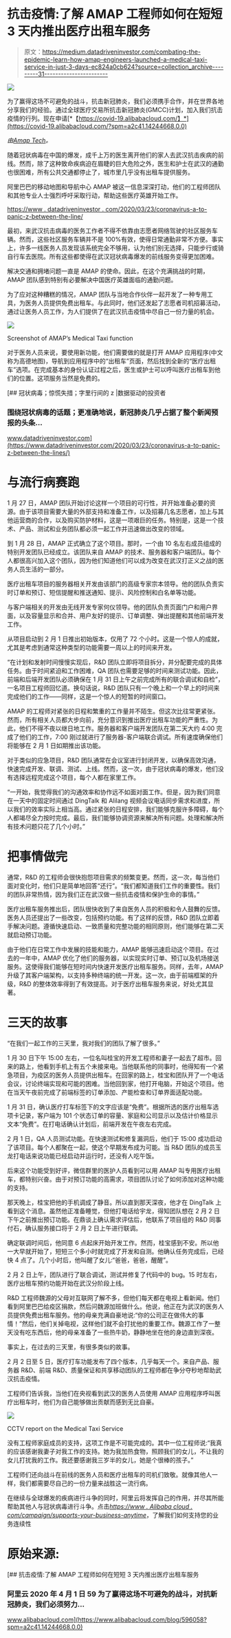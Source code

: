 # 抗击疫情:了解 AMAP 工程师如何在短短 3 天内推出医疗出租车服务

> 原文：<https://medium.datadriveninvestor.com/combating-the-epidemic-learn-how-amap-engineers-launched-a-medical-taxi-service-in-just-3-days-ec824a0cb624?source=collection_archive---------31----------------------->

![](img/b236167703583763d69c632ac2dad07b.png)

为了赢得这场不可避免的战斗，抗击新冠肺炎，我们必须携手合作，并在世界各地分享我们的经验。通过全球医疗交易所抗击新冠肺炎(GMCC)计划，加入我们抗击疫情的行列。现在申请[*【https://covid-19.alibabacloud.com/】*](https://covid-19.alibabacloud.com/?spm=a2c41.14244668.0.0)

*由*[*Amap Tech*](https://community.alibabacloud.com/users/5241164025409916?spm=a2c41.14244668.0.0)*。*

随着冠状病毒在中国的爆发，成千上万的医生离开他们的家人去武汉抗击疾病的前线。然而，除了这种致命疾病迫在眉睫的巨大危险之外，医生和护士在武汉的通勤也很困难，所有公共交通都停止了，城市里几乎没有出租车提供服务。

阿里巴巴的移动地图和导航中心 AMAP 被这一信息深深打动，他们的工程师团队和其他专业人士强烈呼吁采取行动，帮助这些医疗英雄开始工作。

[https://www . datadriveninvestor . com/2020/03/23/coronavirus-a-to-panic-z-between-the-line/](https://www.datadriveninvestor.com/2020/03/23/coronavirus-a-to-panic-z-between-the-lines/)

最初，来武汉抗击病毒的医务工作者不得不依靠由志愿者网络驾驶的社区服务车辆。然而，这些社区服务车辆并不是 100%有效，使得日常通勤非常不方便。事实上，许多一线医务人员发现该系统完全不够用，认为他们别无选择，只能步行或骑自行车去医院。所有这些都使得在武汉冠状病毒爆发的前线服务变得更加困难。

解决交通和拥堵问题一直是 AMAP 的使命。因此，在这个充满挑战的时期，AMAP 团队感到特别有必要解决中国医疗英雄面临的通勤问题。

为了应对这种糟糕的情况，AMAP 团队与当地合作伙伴一起开发了一种专用工具，为医务人员提供免费出租车。与此同时，他们还发起了志愿者司机招募活动，通过让医务人员工作，为人们提供了在武汉抗击疫情中尽自己一份力量的机会。

![](img/49e743ed3ad1f227dbc4f4215bb1f2fb.png)

Screenshot of AMAP’s Medical Taxi function

对于医务人员来说，要使用新功能，他们需要做的就是打开 AMAP 应用程序(中文称为高德地图)，导航到应用程序中的“出租车”页面，然后找到全新的“医疗出租车”选项。在完成基本的身份认证过程之后，医生或护士可以呼叫医疗出租车到他们的位置。这项服务当然是免费的。

[](https://www.datadriveninvestor.com/2020/03/23/coronavirus-a-to-panic-z-between-the-lines/) [## 冠状病毒；惊慌失措；字里行间的 z |数据驱动的投资者

### 围绕冠状病毒的话题；更准确地说，新冠肺炎几乎占据了整个新闻预报的头条…

www.datadriveninvestor.com](https://www.datadriveninvestor.com/2020/03/23/coronavirus-a-to-panic-z-between-the-lines/) 

# 与流行病赛跑

1 月 27 日，AMAP 团队开始讨论这样一个项目的可行性，并开始准备必要的资源。由于该项目需要大量的外部支持和准备工作，以及招募几名志愿者，加上与其他运营商的合作，以及购买防护材料，这是一项艰巨的任务。特别是，这是一个技术、产品、测试和业务团队都必须一起工作并迅速做出改变的领域。

到 1 月 28 日，AMAP 正式确立了这个项目。那时，一个由 10 名左右成员组成的特别开发团队已经成立。该团队来自 AMAP 的技术、服务器和客户端团队。每个人都很高兴加入这个团队，因为他们知道他们可以成为改变在武汉打正义之战的医务人员生活的一部分。

医疗出租车项目的服务器相关开发由该部门的高级专家宗本领导。他的团队负责实时订单和预订、短信提醒和推送通知、提示、风险控制和白名单等功能。

与客户端相关的开发由无线开发专家何仪领导。他的团队负责页面门户和用户界面，以及容量显示和合并、用户友好的提示、订单调整、弹出提醒和其他前端开发工作。

从项目启动到 2 月 1 日推出初始版本，仅用了 72 个小时。这是一个惊人的成就，尤其是考虑到通常这种类型的功能需要一周以上的时间来开发。

“在计划和发射时间慢慢实现后，R&D 团队立即将项目拆分，并分配要完成的具体任务。由于时间紧迫和工作困难，QA 团队也需要足够的时间来测试功能。因此，前端和后端开发团队必须确保在 1 月 31 日上午之前完成所有的联合调试和自检”，一名项目工程师回忆道。换句话说，R&D 团队只有一个晚上和一个早上的时间来完成他们的工作——同样，这是一个惊人的短暂的时间窗口。

AMAP 的工程师对紧张的日程和繁重的工作量并不陌生。但这次比往常更紧张。然而，所有相关人员都大步向前，充分意识到推出医疗出租车功能的严重性。为此，他们不得不夜以继日地工作。服务器和客户端开发团队在第二天大约 4:00 完成了他们的工作，7:00 刚过就进行了服务器-客户端联合调试。所有速度确保他们将能够在 2 月 1 日如期推出该功能。

对于类似的应急项目，R&D 团队通常在会议室进行封闭开发，以确保高效沟通，快速完成开发、联调、测试、上线。然而，这一次，由于冠状病毒的爆发，他们没有选择远程完成这个项目，每个人都在家里工作。

“一开始，我觉得我们的沟通效率和协作远不如面对面工作。但是，因为我们同意在一天中的固定时间通过 DingTalk 和 Alilang 视频会议电话同步需求和进度，所以我们的效率实际上相当高。通过紧张的日程安排，我们能够克服许多障碍，每个人都竭尽全力按时完成。最后，我们能够协调资源来解决所有问题。处理和解决所有技术问题只花了几个小时。”

# 把事情做完

通常，R&D 的工程师会很快抱怨项目需求的频繁变更。然而，这一次，每当他们面对变化时，他们只是简单地回答“还行”。“我们都知道我们工作的重要性。我们的团队非常热情，因为我们正在武汉做一些抗击疫情和保护生命的事情。”

医疗出租车服务推出后，团队很快收到了来自医务人员的积极和令人鼓舞的反馈。医务人员还提出了一些改变，包括预约功能。有了这样的反馈，R&D 团队立即着手解决问题。遵循快速启动、一致质量和完整功能的相同原则，他们能够在第二天就启动预订功能。

由于他们在日常工作中发展的技能和能力，AMAP 能够迅速启动这个项目。在过去的一年中，AMAP 优化了他们的服务器，以实现实时订单、预订以及机场接送服务。这使得我们能够在短时间内快速开发医疗出租车服务。同样，去年，AMAP 升级了其客户端架构，以支持多种终端的统一开发。这一次，由于前端框架的升级，R&D 的整体效率得到了有效提高。对于医疗出租车服务来说，好处尤其显著。

# 三天的故事

“在我们一起工作的三天里，我对我们的团队了解了很多。”

1 月 30 日下午 15:00 左右，一位名叫桂宝的开发工程师和妻子一起去了超市。回来的路上，他看到手机上有五个未接来电。当他联系他的同事时，他得知有一个紧急项目，为疫区的医务人员提供出租车。在回家的路上，桂宝和团队开了一个电话会议，讨论终端实现和可能的困难。当他回到家，他打开电脑，开始这个项目。他在当天午夜前完成了前端标签的订单添加、产能检查和订单界面适配功能。

1 月 31 日，确认医疗打车标签下的文字应该是“免费”。根据所选的医疗出租车选项卡记录，客户端为 101 个状态订单的容量、家庭和公司显示以及估计价格显示文本“免费”。在打电话确认计划后，前端开发在午夜左右完成。

2 月 1 日，QA 人员测试功能。在快速测试和修复漏洞后，他们于 15:00 成功启动了该项目。每个人都聚在一起，使这个早期发布成为可能。当 R&D 团队的成员玉龙打电话来说功能已经启动并运行时，还没有人吃午饭。

后来这个功能受到好评，微信群里的医护人员看到可以用 AMAP 叫专用医疗出租车，都特别兴奋。由于对预订功能的高需求，项目团队讨论了如何添加对这种功能的支持。

那天晚上，桂宝把他的手机调成了静音。所以直到那天深夜，他才在 DingTalk 上看到这个消息。虽然他正准备睡觉，但他打电话给宇龙，得知团队想在 2 月 2 日下午之前推出预订功能。在鼎谈上确认需求评估后，他联系了项目组的 R&D 同事付石，确认服务接口将于 2 月 2 日上午进行联调。

确定联调时间后，他同意 6 点起床开始开发工作。然而，桂宝感到不安。所以他一大早就开始了，短短三个多小时就完成了开发和自测。他确认任务完成后，已经快 4 点了。几个小时后，他叫醒了女儿:“爸爸，爸爸，醒醒”。

2 月 2 日上午，团队进行了联合调试，测试并修复了代码中的 bug。15 时左右，医疗出租车预约功能开始在武汉分阶段上线。

R&D 工程师魏源的父母对互联网了解不多，但他们每天都在电视上看新闻。他们看到阿里巴巴给疫区捐款，然后问魏源加班做什么。他说，他正在为武汉的医务人员提供免费出租车服务。他的母亲充满自豪地说:“你的公司正在做伟大的事情！”然后，他们关掉电视，这样他们就不会打扰他的重要工作。魏源工作了一整天没有吃东西后，他的母亲准备了一些热牛奶，静静地坐在他的身边直到深夜。

事实上，在过去的三天里，有很多类似的故事。

2 月 2 日至 5 日，医疗打车功能发布了四个版本，几乎每天一个。来自产品、服务器 R&D、前端 R&D、质量保证和共享移动团队的工程师都在争分夺秒地帮助武汉抗击疫情。

工程师们告诉我，当他们在央视看到武汉的医务人员使用 AMAP 应用程序呼叫医疗出租车时，他们为自己能够做出贡献而感到无比自豪。

![](img/58127ce813cd1957bab1e5f7560d8d63.png)

CCTV report on the Medical Taxi Service

没有工程师家庭成员的支持，这项工作是不可能完成的。其中一位工程师说:“我真的应该感谢我妻子对我工作的支持。她为我加热食物，照顾我们的女儿，不让我的女儿打扰我的工作。我还要感谢我三岁半的女儿，她是个很棒的孩子。”

工程师们还向战斗在前线的医务人员和医疗出租车的司机们致敬。就像其他人一样，我们都需要尽自己的一份力量来战胜这一流行病。

在继续与全球爆发的疾病进行斗争的同时，阿里云将发挥自己的作用，并尽其所能帮助其他人与冠状病毒进行斗争。点击[*https://www . Alibaba cloud . com/campaign/supports-your-business-anytime*](https://www.alibabacloud.com/campaign/supports-your-business-anytime?spm=a2c41.14244668.0.0)，了解我们如何支持您的业务连续性

# 原始来源:

[](https://www.alibabacloud.com/blog/596058?spm=a2c41.14244668.0.0) [## 抗击疫情:了解 AMAP 工程师如何在短短 3 天内推出医疗出租车服务

### 阿里云 2020 年 4 月 1 日 59 为了赢得这场不可避免的战斗，对抗新冠肺炎，我们必须努力…

www.alibabacloud.com](https://www.alibabacloud.com/blog/596058?spm=a2c41.14244668.0.0)